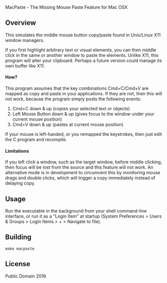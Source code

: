 MacPaste - The Missing Mouse Paste Feature for Mac OSX

## Overview
This simulates the middle mouse button copy/paste found in Unix/Linux X11 window managers.

If you first highlight arbitrary text or visual elements, you can then middle click in the same or another window to paste the elements. Unlike X11, this program will alter your clipboard. Perhaps a future version could manage its own buffer like X11.

#### How?
This program assumes that the key combinations Cmd+C/Cmd+V are mapped as copy and paste in your applications. If they are not, then this will not work, because the program simply posts the following events: 

1. Cmd+C down & up (copies your selected text or objects)
2. Left Mouse Button down & up (gives focus to the window under your current mouse position)
3. Cmd+V down & up (pastes at current mouse position)

If your mouse is left-handed, or you remapped the keystrokes, then just edit the C program and recompile.

#### Limitations
If you left click a window, such as the target window, before middle clicking, then focus will be lost from the source and this feature will not work. An alternative mode is in development to circumvent this by monitoring mouse drags and double clicks, which will trigger a copy immediately instead of delaying copy.

## Usage
Run the executable in the background from your shell command-line interface, or run it as a "Login Item" at startup (System Preferences > Users & Groups > Login Items > + > Navigate to file).

## Building

	make macpaste

## License
Public Domain 2016

